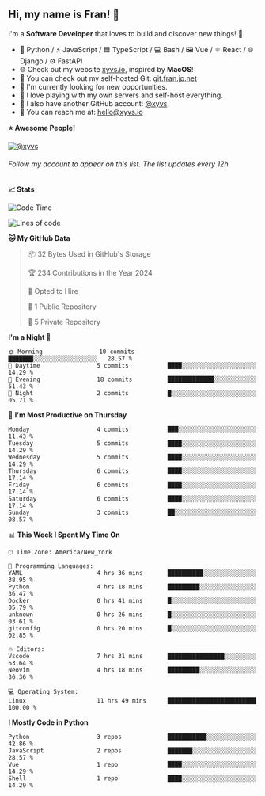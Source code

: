 ## Hi, my name is Fran! 👋

I'm a **Software Developer** that loves to build and discover new things! 🚀

- 🐍 Python / ⚡ JavaScript / 🟦 TypeScript / 💻 Bash / 🖼️ Vue / ⚛️ React / 🌐 Django / ⚙️ FastAPI
- 🌐 Check out my website [xyvs.io](https://xyvs.io), inspired by **MacOS**!
- 🔗 You can check out my self-hosted Git: [git.fran.jp.net](https://git.fran.jp.net/)
- 🌱 I'm currently looking for new opportunities.
- 🤖 I love playing with my own servers and self-host everything.
- 🔄 I also have another GitHub account: [@xyvs](https://github.com/xyvs).
- 📧 You can reach me at: [hello@xyvs.io](mailto:hello@xyvs.io)

<!--
**franrgb/franrgb** is a ✨ _special_ ✨ repository because its `README.md` (this file) appears on your GitHub profile.

Here are some ideas to get you started:

- 🔭 I’m currently working on ...
- 🌱 I’m currently learning ...
- 👯 I’m looking to collaborate on ...
- 🤔 I’m looking for help with ...
- 💬 Ask me about ...
- 📫 How to reach me: ...
- 😄 Pronouns: ...
- ⚡ Fun fact: ...
-->

<!--START_SECTION:waka-->
**⭐ Awesome People!** 

[![@xyvs](https://img.shields.io/badge/@xyvs-black?style=plastic&logo=github&logoColor=fff)](https://github.com/xyvs) 

###### Follow my account to appear on this list. *The list updates every 12h*

**📈 Stats** 

![Code Time](http://img.shields.io/badge/Code%20Time-11%20hrs%2049%20mins-blue)

![Lines of code](https://img.shields.io/badge/From%20Hello%20World%20I%27ve%20Written-7.1%20thousand%20lines%20of%20code-blue)

**🐱 My GitHub Data** 

> 📦 32 Bytes Used in GitHub's Storage 
 > 
> 🏆 234 Contributions in the Year 2024
 > 
> 💼 Opted to Hire
 > 
> 📜 1 Public Repository 
 > 
> 🔑 5 Private Repository 
 > 
**I'm a Night 🦉** 

```text
🌞 Morning                10 commits          ███████░░░░░░░░░░░░░░░░░░   28.57 % 
🌆 Daytime                5 commits           ████░░░░░░░░░░░░░░░░░░░░░   14.29 % 
🌃 Evening                18 commits          █████████████░░░░░░░░░░░░   51.43 % 
🌙 Night                  2 commits           █░░░░░░░░░░░░░░░░░░░░░░░░   05.71 % 
```
📅 **I'm Most Productive on Thursday** 

```text
Monday                   4 commits           ███░░░░░░░░░░░░░░░░░░░░░░   11.43 % 
Tuesday                  5 commits           ████░░░░░░░░░░░░░░░░░░░░░   14.29 % 
Wednesday                5 commits           ████░░░░░░░░░░░░░░░░░░░░░   14.29 % 
Thursday                 6 commits           ████░░░░░░░░░░░░░░░░░░░░░   17.14 % 
Friday                   6 commits           ████░░░░░░░░░░░░░░░░░░░░░   17.14 % 
Saturday                 6 commits           ████░░░░░░░░░░░░░░░░░░░░░   17.14 % 
Sunday                   3 commits           ██░░░░░░░░░░░░░░░░░░░░░░░   08.57 % 
```


📊 **This Week I Spent My Time On** 

```text
🕑︎ Time Zone: America/New_York

💬 Programming Languages: 
YAML                     4 hrs 36 mins       ██████████░░░░░░░░░░░░░░░   38.95 % 
Python                   4 hrs 18 mins       █████████░░░░░░░░░░░░░░░░   36.47 % 
Docker                   0 hrs 41 mins       █░░░░░░░░░░░░░░░░░░░░░░░░   05.79 % 
unknown                  0 hrs 26 mins       █░░░░░░░░░░░░░░░░░░░░░░░░   03.61 % 
gitconfig                0 hrs 20 mins       █░░░░░░░░░░░░░░░░░░░░░░░░   02.85 % 

🔥 Editors: 
Vscode                   7 hrs 31 mins       ████████████████░░░░░░░░░   63.64 % 
Neovim                   4 hrs 18 mins       █████████░░░░░░░░░░░░░░░░   36.36 % 

💻 Operating System: 
Linux                    11 hrs 49 mins      █████████████████████████   100.00 % 
```

**I Mostly Code in Python** 

```text
Python                   3 repos             ███████████░░░░░░░░░░░░░░   42.86 % 
JavaScript               2 repos             ███████░░░░░░░░░░░░░░░░░░   28.57 % 
Vue                      1 repo              ████░░░░░░░░░░░░░░░░░░░░░   14.29 % 
Shell                    1 repo              ████░░░░░░░░░░░░░░░░░░░░░   14.29 % 
```




<!--END_SECTION:waka-->

